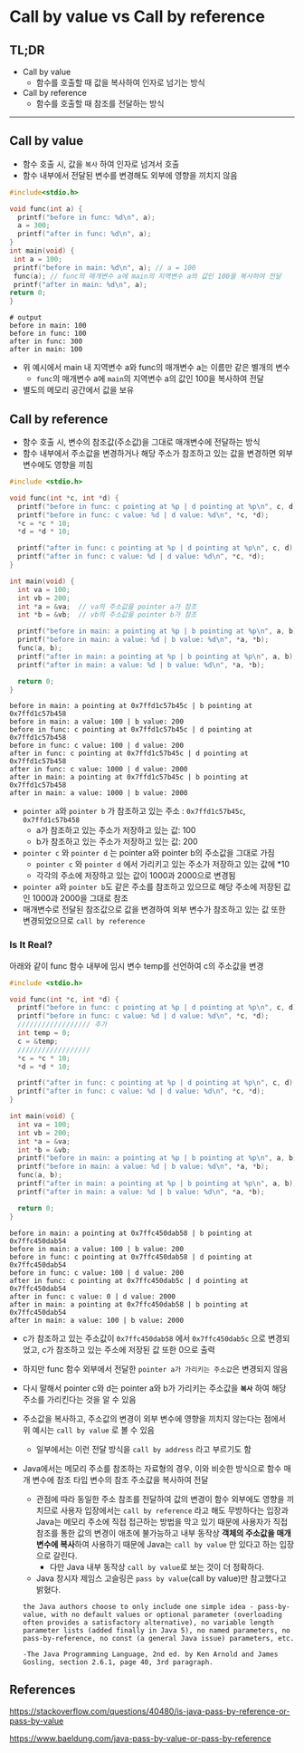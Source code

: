# Call by value vs Call by reference

## TL;DR

- Call by value
  - 함수를 호출할 때 값을 복사하여 인자로 넘기는 방식
- Call by reference
  - 함수를 호출할 때 참조를 전달하는 방식

---

## Call by value

- 함수 호출 시, 값을 `복사` 하여 인자로 넘겨서 호출
- 함수 내부에서 전달된 변수를 변경해도 외부에 영향을 끼치지 않음

```c
#include<stdio.h>

void func(int a) {
  printf("before in func: %d\n", a);
  a = 300;
  printf("after in func: %d\n", a);
}
int main(void) {
 int a = 100;
 printf("before in main: %d\n", a); // a = 100
 func(a); // func의 매개변수 a에 main의 지역변수 a의 값인 100을 복사하여 전달
 printf("after in main: %d\n", a);
return 0;
}
```

```shell
# output
before in main: 100
before in func: 100
after in func: 300
after in main: 100
```

- 위 예시에서 main 내 지역변수 a와 func의 매개변수 a는 이름만 같은 별개의 변수
  - `func`의 매개변수 a에 `main`의 지역변수 a의 값인 100을 복사하여 전달
- 별도의 메모리 공간에서 값을 보유

## Call by reference

- 함수 호출 시, 변수의 참조값(주소값)을 그대로 매개변수에 전달하는 방식
- 함수 내부에서 주소값을 변경하거나 해당 주소가 참조하고 있는 값을 변경하면 외부 변수에도 영향을 끼침

```c
#include <stdio.h>

void func(int *c, int *d) {
  printf("before in func: c pointing at %p | d pointing at %p\n", c, d);
  printf("before in func: c value: %d | d value: %d\n", *c, *d);
  *c = *c * 10;
  *d = *d * 10;

  printf("after in func: c pointing at %p | d pointing at %p\n", c, d);
  printf("after in func: c value: %d | d value: %d\n", *c, *d);
}

int main(void) {
  int va = 100;
  int vb = 200;
  int *a = &va;  // va의 주소값을 pointer a가 참조
  int *b = &vb;  // vb의 주소값을 pointer b가 참조

  printf("before in main: a pointing at %p | b pointing at %p\n", a, b);
  printf("before in main: a value: %d | b value: %d\n", *a, *b);
  func(a, b);
  printf("after in main: a pointing at %p | b pointing at %p\n", a, b);
  printf("after in main: a value: %d | b value: %d\n", *a, *b);

  return 0;
}
```

```shell
before in main: a pointing at 0x7ffd1c57b45c | b pointing at 0x7ffd1c57b458
before in main: a value: 100 | b value: 200
before in func: c pointing at 0x7ffd1c57b45c | d pointing at 0x7ffd1c57b458
before in func: c value: 100 | d value: 200
after in func: c pointing at 0x7ffd1c57b45c | d pointing at 0x7ffd1c57b458
after in func: c value: 1000 | d value: 2000
after in main: a pointing at 0x7ffd1c57b45c | b pointing at 0x7ffd1c57b458
after in main: a value: 1000 | b value: 2000
```

- `pointer a`와 `pointer b` 가 참조하고 있는 주소 : `0x7ffd1c57b45c`, `0x7ffd1c57b458`
  - a가 참조하고 있는 주소가 저장하고 있는 값: 100
  - b가 참조하고 있는 주소가 저장하고 있는 값: 200
- `pointer c` 와 `pointer d` 는 pointer a와 pointer b의 주소값을 그대로 가짐
  - `pointer c` 와 `pointer d` 에서 가리키고 있는 주소가 저장하고 있는 값에 \*10
  - 각각의 주소에 저장하고 있는 값이 1000과 2000으로 변경됨
- `pointer a`와 `pointer b`도 같은 주소를 참조하고 있으므로 해당 주소에 저장된 값인 1000과 2000을 그대로 참조
- 매개변수로 전달된 참조값으로 값을 변경하여 외부 변수가 참조하고 있는 값 또한 변경되었으므로 `call by reference`

### Is It Real?

아래와 같이 func 함수 내부에 임시 변수 temp를 선언하여 c의 주소값을 변경

```c
#include <stdio.h>

void func(int *c, int *d) {
  printf("before in func: c pointing at %p | d pointing at %p\n", c, d);
  printf("before in func: c value: %d | d value: %d\n", *c, *d);
  ////////////////// 추가
  int temp = 0;
  c = &temp;
  //////////////////
  *c = *c * 10;
  *d = *d * 10;

  printf("after in func: c pointing at %p | d pointing at %p\n", c, d);
  printf("after in func: c value: %d | d value: %d\n", *c, *d);
}

int main(void) {
  int va = 100;
  int vb = 200;
  int *a = &va;
  int *b = &vb;
  printf("before in main: a pointing at %p | b pointing at %p\n", a, b);
  printf("before in main: a value: %d | b value: %d\n", *a, *b);
  func(a, b);
  printf("after in main: a pointing at %p | b pointing at %p\n", a, b);
  printf("after in main: a value: %d | b value: %d\n", *a, *b);

  return 0;
}
```

```shell
before in main: a pointing at 0x7ffc450dab58 | b pointing at 0x7ffc450dab54
before in main: a value: 100 | b value: 200
before in func: c pointing at 0x7ffc450dab58 | d pointing at 0x7ffc450dab54
before in func: c value: 100 | d value: 200
after in func: c pointing at 0x7ffc450dab5c | d pointing at 0x7ffc450dab54
after in func: c value: 0 | d value: 2000
after in main: a pointing at 0x7ffc450dab58 | b pointing at 0x7ffc450dab54
after in main: a value: 100 | b value: 2000
```

- c가 참조하고 있는 주소값이 `0x7ffc450dab58` 에서 `0x7ffc450dab5c` 으로 변경되었고, c가 참조하고 있는 주소에 저장된 값 또한 0으로 출력
- 하지만 func 함수 외부에서 전달한 `pointer a가 가리키는 주소값`은 변경되지 않음
- 다시 말해서 pointer c와 d는 pointer a와 b가 가리키는 주소값을 **`복사`** 하여 해당 주소를 가리킨다는 것을 알 수 있음
- 주소값을 복사하고, 주소값의 변경이 외부 변수에 영향을 끼치지 않는다는 점에서 위 예시는 `call by value` 로 볼 수 있음

  - 일부에서는 이런 전달 방식을 `call by address` 라고 부르기도 함

- Java에서는 메모리 주소를 참조하는 자료형의 경우, 이와 비슷한 방식으로 함수 매개 변수에 참조 타입 변수의 참조 주소값을 복사하여 전달

  - 관점에 따라 동일한 주소 참조를 전달하여 값의 변경이 함수 외부에도 영향을 끼치므로 사용자 입장에서는 `call by reference` 라고 해도 무방하다는 입장과 Java는 메모리 주소에 직접 접근하는 방법을 막고 있기 때문에 사용자가 직접 참조를 통한 값의 변경이 애초에 불가능하고 내부 동작상 **객체의 주소값을 매개변수에 복사**하여 사용하기 때문에 Java는 `call by value` 만 있다고 하는 입장으로 갈린다.
    - 다만 Java 내부 동작상 `call by value`로 보는 것이 더 정확하다.
  - Java 창시자 제임스 고슬링은 `pass by value`(call by value)만 참고했다고 밝혔다.

  ```plain
  the Java authors choose to only include one simple idea - pass-by-value, with no default values or optional parameter (overloading often provides a satisfactory alternative), no variable length parameter lists (added finally in Java 5), no named parameters, no pass-by-reference, no const (a general Java issue) parameters, etc.

  -The Java Programming Language, 2nd ed. by Ken Arnold and James Gosling, section 2.6.1, page 40, 3rd paragraph.

  ```

## References

https://stackoverflow.com/questions/40480/is-java-pass-by-reference-or-pass-by-value

https://www.baeldung.com/java-pass-by-value-or-pass-by-reference
